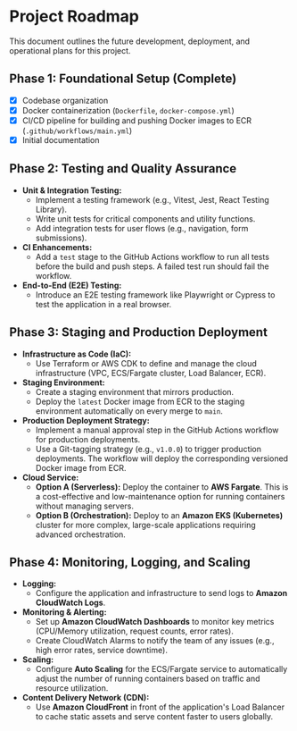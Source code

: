 # Project Roadmap

This document outlines the future development, deployment, and operational plans for this project.

## Phase 1: Foundational Setup (Complete)

- [x] Codebase organization
- [x] Docker containerization (`Dockerfile`, `docker-compose.yml`)
- [x] CI/CD pipeline for building and pushing Docker images to ECR (`.github/workflows/main.yml`)
- [x] Initial documentation

## Phase 2: Testing and Quality Assurance

- **Unit & Integration Testing:**
  - Implement a testing framework (e.g., Vitest, Jest, React Testing Library).
  - Write unit tests for critical components and utility functions.
  - Add integration tests for user flows (e.g., navigation, form submissions).
- **CI Enhancements:**
  - Add a `test` stage to the GitHub Actions workflow to run all tests before the build and push steps. A failed test run should fail the workflow.
- **End-to-End (E2E) Testing:**
  - Introduce an E2E testing framework like Playwright or Cypress to test the application in a real browser.

## Phase 3: Staging and Production Deployment

- **Infrastructure as Code (IaC):**
  - Use Terraform or AWS CDK to define and manage the cloud infrastructure (VPC, ECS/Fargate cluster, Load Balancer, ECR).
- **Staging Environment:**
  - Create a staging environment that mirrors production.
  - Deploy the `latest` Docker image from ECR to the staging environment automatically on every merge to `main`.
- **Production Deployment Strategy:**
  - Implement a manual approval step in the GitHub Actions workflow for production deployments.
  - Use a Git-tagging strategy (e.g., `v1.0.0`) to trigger production deployments. The workflow will deploy the corresponding versioned Docker image from ECR.
- **Cloud Service:**
  - **Option A (Serverless):** Deploy the container to **AWS Fargate**. This is a cost-effective and low-maintenance option for running containers without managing servers.
  - **Option B (Orchestration):** Deploy to an **Amazon EKS (Kubernetes)** cluster for more complex, large-scale applications requiring advanced orchestration.

## Phase 4: Monitoring, Logging, and Scaling

- **Logging:**
  - Configure the application and infrastructure to send logs to **Amazon CloudWatch Logs**.
- **Monitoring & Alerting:**
  - Set up **Amazon CloudWatch Dashboards** to monitor key metrics (CPU/Memory utilization, request counts, error rates).
  - Create CloudWatch Alarms to notify the team of any issues (e.g., high error rates, service downtime).
- **Scaling:**
  - Configure **Auto Scaling** for the ECS/Fargate service to automatically adjust the number of running containers based on traffic and resource utilization.
- **Content Delivery Network (CDN):**
  - Use **Amazon CloudFront** in front of the application's Load Balancer to cache static assets and serve content faster to users globally.
